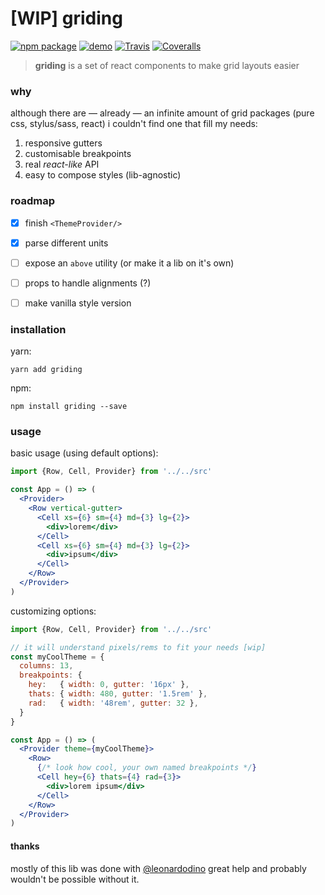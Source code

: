 # [WIP] griding

[![npm package][npm-badge]][npm]
[![demo][demo-badge]][demo]
[![Travis][build-badge]][build]
[![Coveralls][coveralls-badge]][coveralls]


> **griding** is a set of react components to make grid layouts easier


### why

although there are — already — an infinite amount of grid packages (pure css, stylus/sass, react) i couldn't find one that fill my needs:

1. responsive gutters
2. customisable breakpoints
3. real *react-like* API
4. easy to compose styles (lib-agnostic)


### roadmap

- [x] finish `<ThemeProvider/>`
- [x] parse different units
- [ ] expose an `above` utility (or make it a lib on it's own)
- [ ] props to handle alignments (?)
- [ ] make vanilla style version


### installation

yarn:
```
yarn add griding
```

npm:
```
npm install griding --save
```


### usage

basic usage (using default options):

```jsx
import {Row, Cell, Provider} from '../../src'

const App = () => (
  <Provider>
    <Row vertical-gutter>
      <Cell xs={6} sm={4} md={3} lg={2}>
        <div>lorem</div>
      </Cell>
      <Cell xs={6} sm={4} md={3} lg={2}>
        <div>ipsum</div>
      </Cell>
    </Row>
  </Provider>
)
```


customizing options:

```jsx
import {Row, Cell, Provider} from '../../src'

// it will understand pixels/rems to fit your needs [wip]
const myCoolTheme = {
  columns: 13,
  breakpoints: {
    hey:   { width: 0, gutter: '16px' },
    thats: { width: 480, gutter: '1.5rem' },
    rad:   { width: '48rem', gutter: 32 },
  }
}

const App = () => (
  <Provider theme={myCoolTheme}>
    <Row>
      {/* look how cool, your own named breakpoints */}
      <Cell hey={6} thats={4} rad={3}>
        <div>lorem ipsum</div>
      </Cell>
    </Row>
  </Provider>
)
```


#### thanks

mostly of this lib was done with [@leonardodino](https://github.com/leonardodino) great help and probably wouldn't be possible without it.



[npm-badge]: https://img.shields.io/npm/v/griding.png?style=flat-square
[npm]: https://npmjs.org/package/griding

[demo-badge]: https://img.shields.io/badge/www-demo-lightgray.png?style=flat-square
[demo]: https://griding.vitordino.com/

[build-badge]: https://img.shields.io/travis/vitordino/griding/master.png?style=flat-square
[build]: https://travis-ci.org/vitordino/griding

[coveralls-badge]: https://img.shields.io/coveralls/vitordino/griding/master.png?style=flat-square
[coveralls]: https://coveralls.io/github/vitordino/griding
